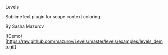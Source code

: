 Levels

SublimeText plugin for scope context coloring 

By Sasha Mazurov

!(Demo)[https://raw.github.com/mazurov/Levels/master/levels/examples/levels_demo.gif]



